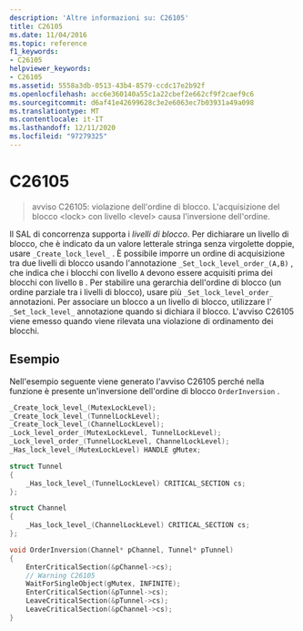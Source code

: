 ```yaml
---
description: 'Altre informazioni su: C26105'
title: C26105
ms.date: 11/04/2016
ms.topic: reference
f1_keywords:
- C26105
helpviewer_keywords:
- C26105
ms.assetid: 5558a3db-0513-43b4-8579-ccdc17e2b92f
ms.openlocfilehash: acc6e360140a55c1a22cbef2e662cf9f2caef9c6
ms.sourcegitcommit: d6af41e42699628c3e2e6063ec7b03931a49a098
ms.translationtype: MT
ms.contentlocale: it-IT
ms.lasthandoff: 12/11/2020
ms.locfileid: "97279325"
---
```

# <a name="c26105"></a>C26105

> avviso C26105: violazione dell'ordine di blocco. L'acquisizione del blocco \<lock> con livello \<level> causa l'inversione dell'ordine.

Il SAL di concorrenza supporta i *livelli di blocco*. Per dichiarare un livello di blocco, che è indicato da un valore letterale stringa senza virgolette doppie, usare `_Create_lock_level_` . È possibile imporre un ordine di acquisizione tra due livelli di blocco usando l'annotazione `_Set_lock_level_order_(A,B)` , che indica che i blocchi con livello `A` devono essere acquisiti prima dei blocchi con livello `B` . Per stabilire una gerarchia dell'ordine di blocco (un ordine parziale tra i livelli di blocco), usare più `_Set_lock_level_order_` annotazioni. Per associare un blocco a un livello di blocco, utilizzare l' `_Set_lock_level_` annotazione quando si dichiara il blocco. L'avviso C26105 viene emesso quando viene rilevata una violazione di ordinamento dei blocchi.

## <a name="example"></a>Esempio

Nell'esempio seguente viene generato l'avviso C26105 perché nella funzione è presente un'inversione dell'ordine di blocco `OrderInversion` .

```cpp
_Create_lock_level_(MutexLockLevel);
_Create_lock_level_(TunnelLockLevel);
_Create_lock_level_(ChannelLockLevel);
_Lock_level_order_(MutexLockLevel, TunnelLockLevel);
_Lock_level_order_(TunnelLockLevel, ChannelLockLevel);
_Has_lock_level_(MutexLockLevel) HANDLE gMutex;

struct Tunnel
{
    _Has_lock_level_(TunnelLockLevel) CRITICAL_SECTION cs;
};

struct Channel
{
    _Has_lock_level_(ChannelLockLevel) CRITICAL_SECTION cs;
};

void OrderInversion(Channel* pChannel, Tunnel* pTunnel)
{
    EnterCriticalSection(&pChannel->cs);
    // Warning C26105
    WaitForSingleObject(gMutex, INFINITE);
    EnterCriticalSection(&pTunnel->cs);
    LeaveCriticalSection(&pTunnel->cs);
    LeaveCriticalSection(&pChannel->cs);
}
```
